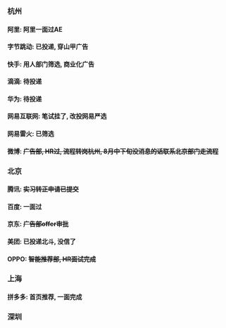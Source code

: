 ### 杭州

#### 阿里: 阿里一面过AE
#### 字节跳动: 已投递, 穿山甲广告
#### 快手: 用人部门筛选, 商业化广告
#### 滴滴: 待投递
#### 华为: 待投递
#### 网易互联网: 笔试挂了, 改投网易严选
#### 网易雷火: 已筛选
#### 微博: ~~广告部, HR过, 流程转岗杭州, 8月中下旬没消息的话联系北京部门走流程~~


### 北京
#### 腾讯: ~~实习转正申请已提交~~
#### 百度: 一面过
#### 京东: ~~广告部offer审批~~
#### 美团: 已投递北斗, 没信了
#### OPPO: ~~智能推荐部, HR面试完成~~

### 上海
#### 拼多多: 首页推荐, 一面完成

### 深圳
